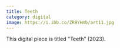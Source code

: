 ```yaml
---
title: Teeth
category: digital
image: https://i.ibb.co/ZR9YHmb/art11.jpg
---
```

This digital piece is titled "Teeth" (2023).